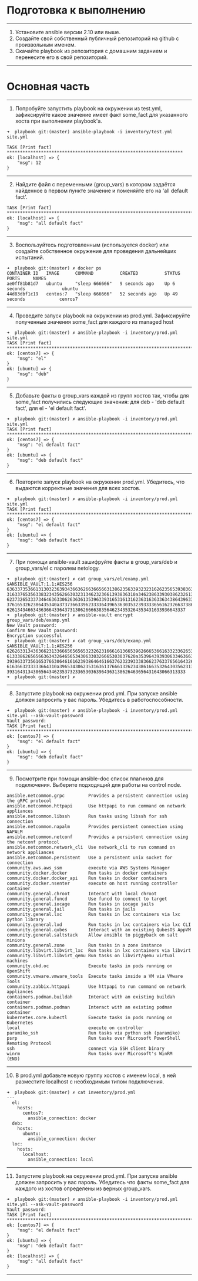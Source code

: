 # Подготовка к выполнению
______________________________________
1. Установите ansible версии 2.10 или выше.
2. Создайте свой собственный публичный репозиторий на github с произвольным именем.
3. Скачайте playbook из репозитория с домашним заданием и перенесите его в свой репозиторий.<br/>
__________________________________________
# Основная часть

_________________________________________
1. Попробуйте запустить playbook на окружении из test.yml, зафиксируйте какое значение имеет факт some_fact для указанного хоста при выполнении playbook'a.<br>
```
➜  playbook git:(master) ansible-playbook -i inventory/test.yml site.yml

TASK [Print fact] *******************************************************************
ok: [localhost] => {
    "msg": 12
}
```
__________________________________________
2. Найдите файл с переменными (group_vars) в котором задаётся найденное в первом пункте значение и поменяйте его на 'all default fact'.
```
TASK [Print fact] ******************************************************************************************************************************
ok: [localhost] => {
    "msg": "all default fact"
}
```
___________________________________________
3. Воспользуйтесь подготовленным (используется docker) или создайте собственное окружение для проведения дальнейших испытаний.
```
➜  playbook git:(master) ✗ docker ps
CONTAINER ID   IMAGE      COMMAND          CREATED          STATUS          PORTS     NAMES
ae0ff81b81d7   ubuntu     "sleep 666666"   9 seconds ago    Up 6 seconds              ubuntu
44d83dbf1c19   centos:7   "sleep 666666"   52 seconds ago   Up 49 seconds             cenros7
```
_________________________________________________
4. Проведите запуск playbook на окружении из prod.yml. Зафиксируйте полученные значения some_fact для каждого из managed host
```
➜  playbook git:(master) ✗ ansible-playbook -i inventory/prod.yml site.yml
TASK [Print fact] ****************************************************************************************************************************************************************************************************************
ok: [centos7] => {
    "msg": "el"
}
ok: [ubuntu] => {
    "msg": "deb"
}
```
______________________________________________
5. Добавьте факты в group_vars каждой из групп хостов так, чтобы для some_fact получились следующие значения: для deb - 'deb default fact', для el - 'el default fact'.
```
➜  playbook git:(master) ✗ ansible-playbook -i inventory/prod.yml site.yml
TASK [Print fact] ****************************************************************************************************************************************************************************************************************
ok: [centos7] => {
    "msg": "el default fact"
}
ok: [ubuntu] => {
    "msg": "deb default fact"
}
```
________________________________________________
6. Повторите запуск playbook на окружении prod.yml. Убедитесь, что выдаются корректные значения для всех хостов.
```
➜  playbook git:(master) ✗ ansible-playbook -i inventory/prod.yml site.yml
TASK [Print fact] ****************************************************************************************************************************************************************************************************************
ok: [centos7] => {
    "msg": "el default fact"
}
ok: [ubuntu] => {
    "msg": "deb default fact"
}
```
________________________________________________
7. При помощи ansible-vault зашифруйте факты в group_vars/deb и group_vars/el с паролем netology.
```
➜  playbook git:(master) ✗ cat group_vars/el/examp.yml                  
$ANSIBLE_VAULT;1.1;AES256
63633735366131303236393436636266366566313862356339323231626235653938363139333332
3163376535633832343562663032313462323661393836310a346238633930386232613764386661
62373265333734646363306263636135396339316531613162363163633634386439633830653963
3761653262386435340a373736633962333364396536303532393333656162326637386536353630
62613434663436366433643731306266663835646234353264353431633936643337
➜  playbook git:(master) ✗ ansible-vault encrypt group_vars/deb/examp.yml 
New Vault password: 
Confirm New Vault password: 
Encryption successful
➜  playbook git:(master) ✗ cat group_vars/deb/examp.yml
$ANSIBLE_VAULT;1.1;AES256
62626331343636623133666565656532326231666161366539626665366163323362653532336539
6133386265656636343264656534306330326665303037620a353964393930633463663261373965
39396337356165376630646161623938646461663762323933383662376337656164326538303139
6163663233333664310a396534306235316361376661326234386166353264303562313536663365
39316431343065643462353732336530363964363138626463656431643066313333
➜  playbook git:(master) ✗ 
```
___________________________________________________
8. Запустите playbook на окружении prod.yml. При запуске ansible должен запросить у вас пароль. Убедитесь в работоспособности.
```
➜  playbook git:(master) ✗ ansible-playbook -i inventory/prod.yml site.yml --ask-vault-password
Vault password: 
TASK [Print fact] ****************************************************************************************************************************************************************************************************************
ok: [centos7] => {
    "msg": "el default fact"
}
ok: [ubuntu] => {
    "msg": "deb default fact"
}
```
_____________________________________________________
9. Посмотрите при помощи ansible-doc список плагинов для подключения. Выберите подходящий для работы на control node.
```
ansible.netcommon.grpc         Provides a persistent connection using the gRPC protocol                                                                     
ansible.netcommon.httpapi      Use httpapi to run command on network appliances                                                                             
ansible.netcommon.libssh       Run tasks using libssh for ssh connection                                                                                    
ansible.netcommon.napalm       Provides persistent connection using NAPALM                                                                                  
ansible.netcommon.netconf      Provides a persistent connection using the netconf protocol                                                                  
ansible.netcommon.network_cli  Use network_cli to run command on network appliances                                                                         
ansible.netcommon.persistent   Use a persistent unix socket for connection                                                                                  
community.aws.aws_ssm          execute via AWS Systems Manager                                                                                              
community.docker.docker        Run tasks in docker containers                                                                                               
community.docker.docker_api    Run tasks in docker containers                                                                                               
community.docker.nsenter       execute on host running controller container                                                                                 
community.general.chroot       Interact with local chroot                                                                                                   
community.general.funcd        Use funcd to connect to target                                                                                               
community.general.iocage       Run tasks in iocage jails                                                                                                    
community.general.jail         Run tasks in jails                                                                                                           
community.general.lxc          Run tasks in lxc containers via lxc python library                                                                           
community.general.lxd          Run tasks in lxc containers via lxc CLI                                                                                      
community.general.qubes        Interact with an existing QubesOS AppVM                                                                                      
community.general.saltstack    Allow ansible to piggyback on salt minions                                                                                   
community.general.zone         Run tasks in a zone instance                                                                                                 
community.libvirt.libvirt_lxc  Run tasks in lxc containers via libvirt                                                                                      
community.libvirt.libvirt_qemu Run tasks on libvirt/qemu virtual machines                                                                                   
community.okd.oc               Execute tasks in pods running on OpenShift                                                                                   
community.vmware.vmware_tools  Execute tasks inside a VM via VMware Tools                                                                                   
community.zabbix.httpapi       Use httpapi to run command on network appliances                                                                             
containers.podman.buildah      Interact with an existing buildah container                                                                                  
containers.podman.podman       Interact with an existing podman container                                                                                   
kubernetes.core.kubectl        Execute tasks in pods running on Kubernetes                                                                                  
local                          execute on controller                                                                                                        
paramiko_ssh                   Run tasks via python ssh (paramiko)                                                                                          
psrp                           Run tasks over Microsoft PowerShell Remoting Protocol                                                                        
ssh                            connect via SSH client binary                                                                                                
winrm                          Run tasks over Microsoft's WinRM                                                                                             
(END)
```
_________________________________________________
10. В prod.yml добавьте новую группу хостов с именем local, в ней разместите localhost с необходимым типом подключения.
```
➜  playbook git:(master) ✗ cat inventory/prod.yml 
---
  el:
    hosts:
      centos7:
        ansible_connection: docker
  deb:
    hosts:
      ubuntu:
        ansible_connection: docker
  loc:
    hosts:
      localhost:
        ansible_connection: local
```
_________________________________________________
11. Запустите playbook на окружении prod.yml. При запуске ansible должен запросить у вас пароль. Убедитесь что факты some_fact для каждого из хостов определены из верных group_vars.
```
➜  playbook git:(master) ✗ ansible-playbook -i inventory/prod.yml site.yml --ask-vault-password
Vault password: 
TASK [Print fact] ****************************************************************************************************************************************************************************************************************
ok: [centos7] => {
    "msg": "el default fact"
}
ok: [ubuntu] => {
    "msg": "deb default fact"
}
ok: [localhost] => {
    "msg": "all default fact"
}
```
__________________________________________________
 
